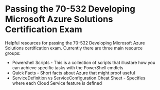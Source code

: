 # Passing the 70-532 Developing Microsoft Azure Solutions Certification Exam
Helpful resources for passing the 70-532 Developing Microsoft Azure Solutions certification exam. Currently there are three main resource groups:

* Powershell Scripts - This is a collection of scripts that illustare how you can achieve specific tasks with the PowerShell cmdlets
* Quick Facts - Short facts about Azure that might proof useful
* ServiceDefinition vs ServiceConfiguration Cheat Sheet - Specifies where each Cloud Service feature is defined  
